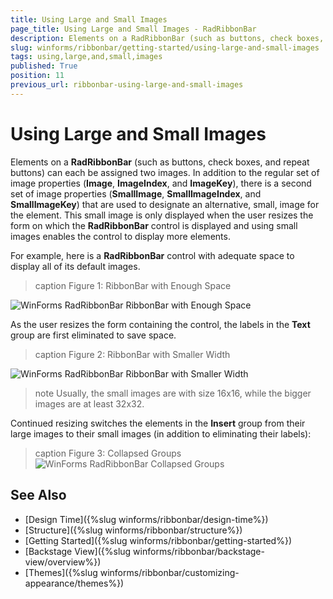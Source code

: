 ```yaml
---
title: Using Large and Small Images
page_title: Using Large and Small Images - RadRibbonBar
description: Elements on a RadRibbonBar (such as buttons, check boxes, and repeat buttons) can each be assigned two images.
slug: winforms/ribbonbar/getting-started/using-large-and-small-images
tags: using,large,and,small,images
published: True
position: 11
previous_url: ribbonbar-using-large-and-small-images
---
```


# Using Large and Small Images

Elements on a **RadRibbonBar** (such as buttons, check boxes, and repeat buttons) can each be assigned two images. In addition to the regular set of image properties (__Image__, __ImageIndex__, and __ImageKey__), there is a second set of image properties (__SmallImage__, __SmallImageIndex__, and __SmallImageKey__) that are used to designate an alternative, small, image for the element. This small image is only displayed when the user resizes the form on which the **RadRibbonBar** control is displayed and using small images enables the control to display more elements.

For example, here is a **RadRibbonBar** control with adequate space to display all of its default images.

>caption Figure 1: RibbonBar with Enough Space

![WinForms RadRibbonBar RibbonBar with Enough Space](images/ribbonbar-using-large-and-small-images001.png)

As the user resizes the form containing the control, the labels in the __Text__ group are first eliminated to save space.

>caption Figure 2: RibbonBar with Smaller Width

![WinForms RadRibbonBar RibbonBar with Smaller Width](images/ribbonbar-using-large-and-small-images002.png)

>note Usually, the small images are with size 16x16, while the bigger images are at least 32x32.

Continued resizing switches the elements in the __Insert__ group from their large images to their small images (in addition to eliminating their labels):

>caption Figure 3: Collapsed Groups
![WinForms RadRibbonBar Collapsed Groups](images/ribbonbar-using-large-and-small-images003.png)

## See Also

* [Design Time]({%slug winforms/ribbonbar/design-time%})
* [Structure]({%slug winforms/ribbonbar/structure%})
* [Getting Started]({%slug winforms/ribbonbar/getting-started%})
* [Backstage View]({%slug winforms/ribbonbar/backstage-view/overview%})
* [Themes]({%slug winforms/ribbonbar/customizing-appearance/themes%})
